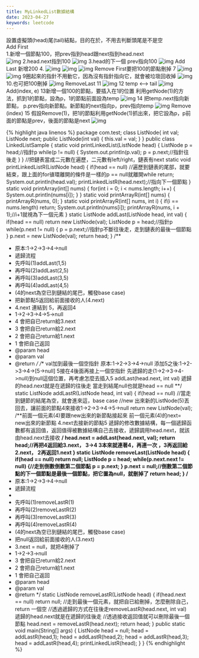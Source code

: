 ```yaml
---
title: MyLinkedList數據結構
date: 2023-04-27
keywords: leetcode
---
```

設置虛擬頭(head)尾(tail)結點，目的在於，不用去判斷頭尾是不是空  
Add First  
1.新增一個節點100，把prev指到head跟next指到head.next  
![img]({{site.imgurl}}/leetcode/linklist1.png)
2.head.next指到100
![img]({{site.imgurl}}/leetcode/linklist2.png)
3.head的下一個 prev指向100
![img]({{site.imgurl}}/leetcode/linklist3.png)
Add Last
新增200
4.
![img]({{site.imgurl}}/leetcode/linklist4.png)
![img]({{site.imgurl}}/leetcode/linklist5.png)
![img]({{site.imgurl}}/leetcode/linklist6.png)
Remove First要把100的節點刪掉
7
![img]({{site.imgurl}}/leetcode/linklist7.png)
![img]({{site.imgurl}}/leetcode/linklist8.png)
9圈起來的指針不用動它，因為沒有指針指向它，就會被垃圾回收掉
![img]({{site.imgurl}}/leetcode/linklist9.png)
10.也可把100刪掉
![img]({{site.imgurl}}/leetcode/linklist10.png)
RemoveLast
11
![img]({{site.imgurl}}/leetcode/linklist11.png)
12
temp <--> tail
![img]({{site.imgurl}}/leetcode/linklist12.png)
Add(index, e)
13新增一個100的節點，要插入在1的位置
利用getNode(1)的方法，抓到1的節點，設為p，1的節點前面設為temp
![img]({{site.imgurl}}/leetcode/linklist13.png)
14 把temp.next指向新節點， p.prev指向新節點。新節點的next指向p，prev指向temp
![img]({{site.imgurl}}/leetcode/linklist14.png)
Remove (index)
15
假設Remove(1)，把1的節點利用getNode(1)抓出來，把它設為p，p前面的節點是prev，後面的節點是next
![img]({{site.imgurl}}/leetcode/linklist15.png)

{% highlight java linenos %}
package com.test;
class ListNode{
  int val;
  ListNode next;
  public ListNode(int val) {
    this.val = val;
  }
}
public class LinkedListSample {
  static void printLinkedList(ListNode head) {
    ListNode p = head;//指針p
    while(p != null) {
      System.out.println(p.val);
      p = p.next;//指針往後走
    }
  }
  //把鏈表當成二元數在遍歷，二元數有left/right，鏈表有next
  static void printLinkedListR(ListNode head) {
    if(head == null) //遍歷到鏈表的尾部，就要結束，跟上面的for徝環離開的條件是一樣的p == null就離開while
      return;
    System.out.println(head.val);
    printLinkedListR(head.next);//指向下一個節點
  }
  static void printArray(int[] nums) {
    for(int i = 0; i < nums.length; i++) {
      System.out.println(nums[i]);
    }
  }
  static void printArrayR(int[] nums) {
    printArrayR(nums, 0);
  }
  static void printArrayR(int[] nums, int i) {
    if(i == nums.length) return;
    System.out.println(nums[i]);
    printArrayR(nums, i + 1);//i+1就視為下一個元素
  }
  static ListNode addLast(ListNode head, int val) {
    if(head == null) return new ListNode(val);
    ListNode p = head;//指針p
    while(p.next != null) {
      p = p.next;//指針p不斷往後走，走到鏈表的最後一個節點
    }
    p.next = new ListNode(val);
    return head;
  }
  /**
   * 原本:1->2->3->4->null
   * 遞歸流程
   * 先呼叫(1)addLast(1,5)
   * 再呼叫(2)addLast(2,5)
   * 再呼叫(3)addLast(3,5)
   * 再呼叫(4)addLast(4,5)
   * (4的next為空已到鏈結的尾巴，觸發base case)
   * 把新節點5返回給前面接收的人(4.next)
   * 4.next 連結到 5，再返回4
   * 1->2->3->4->5->null
   * 4 會把自已return給3.next
   * 3 會把自已return給2.next
   * 2 會把自己return給1.next
   * 1 會把自己返回
   * @param head
   * @param val
   * @return
   */
  /**
  val加到最後一個空指針
  原本:1->2->3->4->null
  添加5之後:1->2->3->4->[5->null] 5接在4後面再接上一個空指針
  先遞歸的走(1->2->3->4->null)到null這個位置，再考慮怎麼去插入5
  addLast(head.next, int val) 遞歸的head.next就是在遞歸的往後走
  當走到結尾null也就是head == null
  **/
  static ListNode addLastR(ListNode head, int val) {
    if(head == null) //當走到鏈節的結尾為空，就會進來這，base case
      //new 出來新的ListNode(5)丟回去，讓前面的節點4來接收1->2->3->4->5->null
      return new ListNode(val);
    /**前面一個元素(4)要跟new出來的新節點接起來
    前一個元素(4)的next= new出來的新節點
    4.next去接新的節點5
    遞歸的修改數據結構，每一個遞歸函數都有返回值，返回值得被數據結構自己去接收，遞歸調用head.next，就該由head.next去接收
    **/
    head.next = addLast(head.next, val);
    return head;//再把4返回給3.next， 3->4 3本來就連著4，再連一次 ，3再返回給2.next， 2再返回1.next
  }
  static ListNode removeLast(ListNode head) {
    if(head == null) return null;
    ListNode p = head;
    while(p.next.next != null) {//走到倒數倒數第二個節點
      p = p.next;
    }
    p.next = null;//倒數第二個節點的下一個節點是最後一個節點，把它置為null，就刪掉了
    return head;
  }
  /**
   * 原本:1->2->3->4->null
   * 遞歸流程
   * 
   * 先呼叫(1)removeLastR(1)
   * 再呼叫(2)removeLastR(2)
   * 再呼叫(3)removeLastR(3)
   * 再呼叫(4)removeLastR(4)
   * (4的next為空已到鏈結的尾巴，觸發base case)
   * 把null返回給前面接收的人(3.next)
   * 3.next = null，就把4刪掉了
   * 1->2->3->null
   * 3 會把自已return給2.next
   * 2 會把自己return給1.next
   * 1 會把自己返回
   * @param head
   * @param val
   * @return
   */
  static ListNode removeLastR(ListNode head) {
    if(head.next == null) return null; //走到最後一個元素，就把自已給刪掉，怎麼刪除自己，return 一個空
    //透過遞歸的方式在往後走removeLastR(head.next, int val) 遞歸的head.next就是在遞歸的往後走
    //透過接收返回值就可以刪除最後一個節點
    head.next = removeLastR(head.next);
    return head;
  }
  public static void main(String[] args) {
    ListNode head = null;
    head = addLastR(head,1);
    head = addLastR(head,2);
    head = addLastR(head,3);
    head = addLastR(head,4);
    printLinkedListR(head);
  }
}
{% endhighlight %}